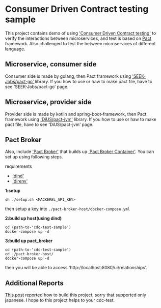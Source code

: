 # Consumer Driven Contract testing sample

This project contains demo of using ['Consumer Driven Contract testing'](https://martinfowler.com/articles/consumerDrivenContracts.html) to verify the interactions between microservices, and test is based on [Pact](https://github.com/realestate-com-au/pact) framework. Also challenged to test the between microservices of different language.

## Microservice, consumer side
Consumer side is made by golang, then Pact framework using ['SEEK-Jobs/pact-go'](https://github.com/seek-jobs/pact-go) library.
If you how to use or haw to make pact file, have to see 'SEEK-Jobs/pact-go' page.

## Microservice, provider side
Provider side is made by kotlin and spring-boot-framework, then Pact framework using ['DiUS/pact-jvm'](https://github.com/DiUS/pact-jvm/tree/master/pact-jvm-provider-junit) library.
If you how to use or haw to make pact file, have to see 'DiUS/pact-jvm' page.

## Pact Broker
Also, include ['Pact Broker'](https://github.com/bethesque/pact_broker) that builds up ['Pact Broker Container'](https://hub.docker.com/r/dius/pact_broker/).
You can set up using following steps.

requirements
* ['dind'](https://hub.docker.com/_/docker/)
* ['direnv'](https://github.com/direnv/direnv)

**1:setup**
```
sh ./setup.sh <MACKEREL_API_KEY>
```
then setup a key into `./pact-broker-host/docker-compose.yml`

**2:build up host(using dind)**
```
cd (path-to-'cdc-test-sample')
docker-compose up -d
```

**3:build up pact_broker**
```
cd (path-to-'cdc-test-sample')
cd ./pact-broker-host/
docker-compose up -d
```
then you will be able to access 'http://localhost:8080/ui/relationships'.

## Additional Reports
[This post](http://naruto-io.hatenablog.com/entry/2017/01/28/215229) reported how to build this project, sorry that supported only japanese.
I hope to this project helps to your cdc-test.

